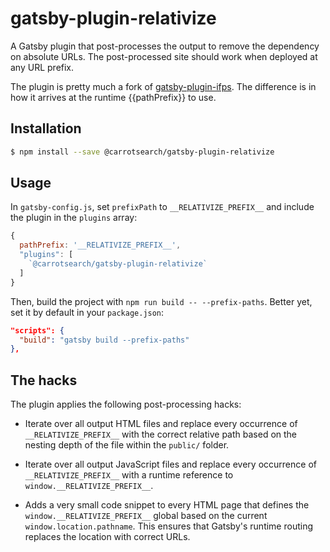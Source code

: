 # gatsby-plugin-relativize

A Gatsby plugin that post-processes the output to remove the dependency on absolute URLs. The post-processed site should work when deployed at any URL prefix.

The plugin is pretty much a fork of [gatsby-plugin-ifps](https://github.com/moxystudio/gatsby-plugin-ipfs). The difference is in how it arrives at the runtime {{pathPrefix}} to use.

## Installation

```sh
$ npm install --save @carrotsearch/gatsby-plugin-relativize
```


## Usage

In `gatsby-config.js`, set `prefixPath` to `__RELATIVIZE_PREFIX__` and include the plugin in the `plugins` array:

```js
{
  pathPrefix: '__RELATIVIZE_PREFIX__',
  "plugins": [
    `@carrotsearch/gatsby-plugin-relativize`
  ]
}
```

Then, build the project with `npm run build -- --prefix-paths`. Better yet, set it by default in your `package.json`:

```json
"scripts": {
  "build": "gatsby build --prefix-paths"
},
```

## The hacks

The plugin applies the following post-processing hacks:

* Iterate over all output HTML files and replace every occurrence of `__RELATIVIZE_PREFIX__` with the correct relative path based on the nesting depth of the file within the `public/` folder.

* Iterate over all output JavaScript files and replace every occurrence
of `__RELATIVIZE_PREFIX__` with a runtime reference to `window.__RELATIVIZE_PREFIX__`.

- Adds a very small code snippet to every HTML page that defines the `window.__RELATIVIZE_PREFIX__` global based on the current `window.location.pathname`. This ensures that Gatsby's runtime routing replaces the location with correct URLs.
 